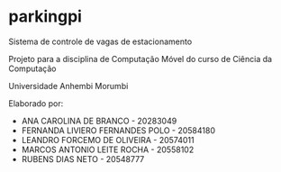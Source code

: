 # parkingpi
Sistema de controle de vagas de estacionamento

Projeto para a disciplina de Computação Móvel do curso de Ciência da Computação 

Universidade Anhembi Morumbi

Elaborado por:

 - ANA CAROLINA DE BRANCO - 20283049
 - FERNANDA LIVIERO FERNANDES POLO - 20584180
 - LEANDRO FORCEMO DE OLIVEIRA - 20574011
 - MARCOS ANTONIO LEITE ROCHA - 20558102
 - RUBENS DIAS NETO - 20548777
